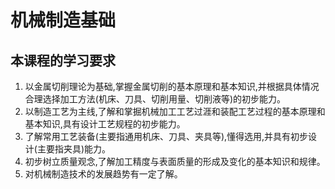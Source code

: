 # 机械制造基础

## 本课程的学习要求

1. 以金属切削理论为基础,掌握金属切削的基本原理和基本知识,并根据具体情况合理选择加工方法(机床、刀具、切削用量、切削液等)的初步能力。
2. 以制造工艺为主线,了解和掌掘机械加工工艺过涯和装配工艺过程的基本原理和基本知识,具有设计工艺规程的初步能力。
3. 了解常用工艺装备(主要指通用机床、刀具、夹具等),懂得选用,并具有初步设计(主要指夹具)能力。
4. 初步树立质量观念,了解加工精度与表面质量的形成及变化的基本知识和规律。
5. 对机械制造技术的发展趋势有一定了解。
